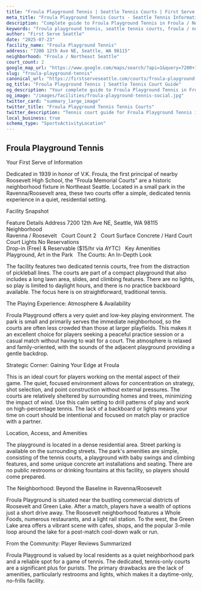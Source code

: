 ```yaml
---
title: "Froula Playground Tennis | Seattle Tennis Courts | First Serve Seattle"
meta_title: "Froula Playground Tennis Courts - Seattle Tennis Information & Reviews"
description: "Complete guide to Froula Playground Tennis in Froula / Northeast Seattle, Seattle. Court details, amenities, local tips, and reviews for tennis players in Seattle, WA."
keywords: "froula playground tennis, seattle tennis courts, froula / northeast seattle tennis, tennis courts near me, seattle tennis, 98115 tennis courts, public tennis courts seattle, outdoor tennis courts"
author: "First Serve Seattle"
date: "2025-07-23"
facility_name: "Froula Playground Tennis"
address: "7200 12th Ave NE, Seattle, WA 98115"
neighborhood: "Froula / Northeast Seattle"
court_count: 2
google_map_url: "https://www.google.com/maps/search/?api=1&query=7200+12th+Ave+NE%2C+Seattle%2C+WA+98115"
slug: "froula-playground-tennis"
canonical_url: "https://firstserveseattle.com/courts/froula-playground-tennis"
og_title: "Froula Playground Tennis | Seattle Tennis Court Guide"
og_description: "Your complete guide to Froula Playground Tennis in Froula / Northeast Seattle. Court conditions, amenities, and local tennis insights."
og_image: "/images/facilities/froula-playground-tennis-social.jpg"
twitter_card: "summary_large_image"
twitter_title: "Froula Playground Tennis Tennis Courts"
twitter_description: "Tennis court guide for Froula Playground Tennis in Froula / Northeast Seattle, Seattle"
local_business: true
schema_type: "SportsActivityLocation"
---
```


## Froula Playground Tennis

Your First Serve of Information

Dedicated in 1939 in honor of V.K. Froula, the first principal of nearby Roosevelt High School, the "Froula Memorial Courts" are a historic neighborhood fixture in Northeast Seattle. Located in a small park in the Ravenna/Roosevelt area, these two courts offer a simple, dedicated tennis experience in a quiet, residential setting.   

Facility Snapshot

Feature	Details
Address	
7200 12th Ave NE, Seattle, WA 98115    
Neighborhood	
Ravenna / Roosevelt    
Court Count	
2    
Court Surface	Concrete / Hard Court
Court Lights	No
Reservations	
Drop-in (Free) & Reservable ($15/hr via AYTC)    
Key Amenities	
Playground, Art in the Park    
The Courts: An In-Depth Look

The facility features two dedicated tennis courts, free from the distraction of pickleball lines. The courts are part of a compact playground that also includes a long lawn area, slides, and climbing features. There are no lights, so play is limited to daylight hours, and there is no practice backboard available. The focus here is on straightforward, traditional tennis.   

The Playing Experience: Atmosphere & Availability

Froula Playground offers a very quiet and low-key playing environment. The park is small and primarily serves the immediate neighborhood, so the courts are often less crowded than those at larger playfields. This makes it an excellent choice for players seeking a peaceful practice session or a casual match without having to wait for a court. The atmosphere is relaxed and family-oriented, with the sounds of the adjacent playground providing a gentle backdrop.

Strategic Corner: Gaining Your Edge at Froula

This is an ideal court for players working on the mental aspect of their game. The quiet, focused environment allows for concentration on strategy, shot selection, and point construction without external pressures. The courts are relatively sheltered by surrounding homes and trees, minimizing the impact of wind. Use this calm setting to drill patterns of play and work on high-percentage tennis. The lack of a backboard or lights means your time on court should be intentional and focused on match play or practice with a partner.

Location, Access, and Amenities

The playground is located in a dense residential area. Street parking is available on the surrounding streets. The park's amenities are simple, consisting of the tennis courts, a playground with baby swings and climbing features, and some unique concrete art installations and seating. There are no public restrooms or drinking fountains at this facility, so players should come prepared.   

The Neighborhood: Beyond the Baseline in Ravenna/Roosevelt

Froula Playground is situated near the bustling commercial districts of Roosevelt and Green Lake. After a match, players have a wealth of options just a short drive away. The Roosevelt neighborhood features a Whole Foods, numerous restaurants, and a light rail station. To the west, the Green Lake area offers a vibrant scene with cafes, shops, and the popular 3-mile loop around the lake for a post-match cool-down walk or run.   

From the Community: Player Reviews Summarized

Froula Playground is valued by local residents as a quiet neighborhood park and a reliable spot for a game of tennis. The dedicated, tennis-only courts are a significant plus for purists. The primary drawbacks are the lack of amenities, particularly restrooms and lights, which makes it a daytime-only, no-frills facility.
